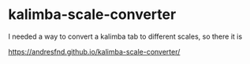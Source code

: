 # kalimba-scale-converter
I needed a way to convert a kalimba tab to different scales, so there it is

https://andresfnd.github.io/kalimba-scale-converter/
